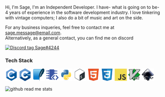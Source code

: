 Hi, I'm Sage, I'm an Independent Developer. I have- what is going on to be- 4 years of experience in the software development industry. I love tinkering with vintage computers; I also do a bit of music and art on the side.

For any business inqueries, feel free to contact me at [sage.message@email.com](mailto:sage.message@email.com).  
Alternatively, as a general contact, you can find me on discord  

[![Discord tag Sage#4244](https://dcbadge.vercel.app/api/shield/883018834573934603?style=flat)](https://discord.com/)

### Tech Stack
<a href="https://en.wikipedia.org/wiki/C_(programming_language)" target="_blank"><img src="https://github.com/devicons/devicon/blob/master/icons/c/c-original.svg" alt="C icon" width=40 height=40></a>
<a href="https://en.wikipedia.org/wiki/C++" target="_blank"><img src="https://github.com/devicons/devicon/blob/master/icons/cplusplus/cplusplus-original.svg" alt="C++ icon" width=40 height=40></a>
<a href="https://www.sqlite.org/index.html" target="_blank"><img src="https://github.com/devicons/devicon/blob/master/icons/sqlite/sqlite-original.svg" alt="SQLite icon" width=40 height=40></a>
<a href="https://en.wikipedia.org/wiki/Assembly_language" target="_blank"><img src="./icons/assembly_generic_icon_modified.svg" alt="Generic Assembly Language icon" width=40 height=40></a>
<a href="https://www.python.org/downloads/" target="_blank"><img src="https://github.com/devicons/devicon/blob/master/icons/python/python-original.svg" alt="Python icon" width=40 height=40></a>
<a href="https://www.gnu.org/software/bash/" target="_blank"><img src="https://github.com/devicons/devicon/blob/master/icons/bash/bash-original.svg" alt="Bash icon" width=40 height=40></a>
<a href="https://developer.mozilla.org/en-US/docs/Web/HTML" target="_blank"><img src="https://github.com/devicons/devicon/blob/master/icons/html5/html5-original.svg" alt="HTML icon" width=40 height=40></a>
<a href="https://developer.mozilla.org/en-US/docs/Web/CSS" target="_blank"><img src="https://github.com/devicons/devicon/blob/master/icons/css3/css3-original.svg" alt="CSS icon" width=40 height=40></a>
<a href="https://developer.mozilla.org/en-US/docs/Web/javascript" target="_blank"><img src="https://github.com/devicons/devicon/blob/master/icons/javascript/javascript-original.svg" alt="JavaScript icon" width=40 height=40></a>
<a href="https://www.vim.org/" target="_blank"><img src="https://github.com/devicons/devicon/blob/master/icons/vim/vim-original.svg" alt="Vim icon" width=40 height=40></a>
<a href="https://inkscape.org/" target="_blank"><img src="https://github.com/devicons/devicon/blob/master/icons/inkscape/inkscape-original.svg" alt="Inkscape icon" width=40 height=40></a>
<!-- <a href="https://en.wikipedia.org/wiki/C_Sharp_(programming_language)" target="_blank"><img src="https://github.com/devicons/devicon/blob/master/icons/csharp/csharp-original.svg" alt="C# icon" width=40 height=40></a> -->
<!-- <a href="https://dotnet.microsoft.com/en-us/" target="_blank"><img src="https://github.com/devicons/devicon/blob/master/icons/dotnetcore/dotnetcore-original.svg" alt=".NET Core icon" width=40 height=40></a> -->
<!-- <a href="https://www.opengl.org/" target="_blank"><img src="https://github.com/devicons/devicon/blob/master/icons/opengl/opengl-original.svg" alt="OpenGL icon" width=40 height=40></a> -->
<!-- <a href="https://www.typescriptlang.org/" target="_blank"><img src="https://github.com/devicons/devicon/blob/master/icons/typescript/typescript-original.svg" alt="TypeScript icon" width=40 height=40></a> -->
<!-- <a href="https://jquery.com/" target="_blank"><img src="https://github.com/devicons/devicon/blob/master/icons/jquery/jquery-original.svg" alt="JQuery icon" width=40 height=40></a> -->
<!-- <a href="https://bulma.io/" target="_blank"><img src="https://github.com/devicons/devicon/blob/master/icons/bulma/bulma-plain.svg" alt="Bulma icon" width=40 height=40></a> -->

<!-- GitHub Stats -->
<img src="https://github-readme-stats.vercel.app/api/top-langs/?username=sage-etcher&theme=catppuccin_mocha&hide=Dockerfile&layout=compact&langs_count=6" alt="github read me stats">


